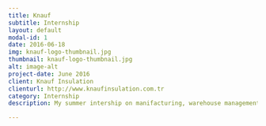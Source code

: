 ```yaml
---
title: Knauf
subtitle: Internship
layout: default
modal-id: 1
date: 2016-06-18
img: knauf-logo-thumbnail.jpg
thumbnail: knauf-logo-thumbnail.jpg
alt: image-alt
project-date: June 2016
client: Knauf Insulation
clienturl: http://www.knaufinsulation.com.tr
category: Internship
description: My summer intership on manifacturing, warehouse management, facility allocation

---
```

